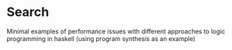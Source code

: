 # Search
Minimal examples of performance issues with different approaches to logic
programming in haskell
(using program synthesis as an example)

